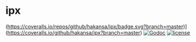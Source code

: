 # ipx
(https://coveralls.io/repos/github/hakansa/ipx/badge.svg?branch=master)](https://coveralls.io/github/hakansa/ipx?branch=master) [![Godoc](http://img.shields.io/badge/godoc-reference-blue.svg?style=flat)](https://godoc.org/github.com/hakansa/ipx) [![license](http://img.shields.io/badge/license-MIT-red.svg?style=flat)](https://raw.githubusercontent.com/hakansa/ipx/master/LICENSE)
